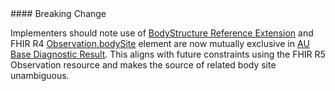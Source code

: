 <div class="note-to-balloters" markdown="1">
#### Breaking Change

 Implementers should note use of [BodyStructure Reference Extension](http://hl7.org/fhir/StructureDefinition/bodySite) and FHIR R4 [Observation.bodySite](https://hl7.org/fhir/r4/observation-definitions.html#Observation.bodySite) element are now mutually exclusive in [AU Base Diagnostic Result](StructureDefinition-au-diagnosticresult.html). This aligns with future constraints using the FHIR R5 Observation resource and makes the source of related body site unambiguous.
 </div>